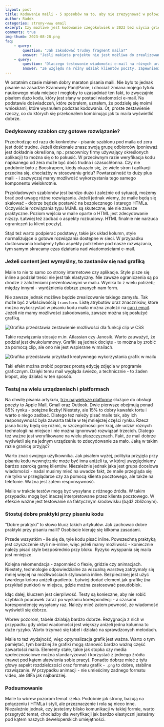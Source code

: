 ```yaml
---
layout: post
title: Kodowanie maili - 5 sposobów na to, aby nie zrezygnować w połowie ich pisania
author: Radek
categories: strony-www email
excerpt: Czy możliwe jest kodowanie czegokolwiek w 2023 bez użycia grida czy flexboxa?
comments: true
img-thumb: 2023-08-28.png
faq:
    - query:
        question: "Jak zakodować trudny fragment maila?"
        answer: "Jeśli makieta projektu nie jest możliwa do zrealizowania w kodzie, można skorzystać z grafiki edytowanej w programie graficznym."
    - query:
        question: "Dlaczego testowanie wiadomości e-mail na różnych urządzeniach i platformach jest ważne?"
        answer: "Ze względu na różny udział klientów poczty, zapewnienie responsywności wyglądu wiadomości na wszystkich tych platformach jest ważne ponieważ możliwe jest na osiągnęcie jak największej skuteczności."  
---
```


W ostatnim czasie miałem dobry maraton pisania maili. Nie było to jednak pisanie na zasadzie Szanowny Pani/Panie, i chociaż zmiana mojego tytułu naukowego miała miejsce i mogłoby to uzasadniać ten fakt, to zwyczajnie pisałem dużo kodu, który jest słany w postaci wiadomości e-mail. Na podstawie doświadczeń, które zebrałem, uznałem, że podzielę się moimi wnioskami, które wysnułem podczas kodowania. Ot, proste zestawienie rzeczy, co do których się przekonałem kombinując jak tu maila wyświetlić dobrze.

### Dedykowany szablon czy gotowe rozwiązanie?

Przechodząc od razu do konkretów - pisanie szablonu pod maila od zera jest dość trudne. Jeżeli doskonale znasz swoją grupę odbiorców (ponieważ jest dokładnie określona, np.: pracownicy firmy używający określonych aplikacji) to można się o to pokusić. W przeciwnym razie weryfikacja kodu napisanego od zera może być dość trudna i czasochłonna. Czy nie podobnie było z Boostrapem, kiedy okazało się, że wiele stron i aplikacji przecina się, chociażby w stosowaniu gridu? Powtarzalność to duży plus maili - i zazwyczaj mamy możliwość wykorzystania tego samego komponentu wielokrotnie.

Przykładowych szablonów jest bardzo dużo i zależnie od sytuacji, możemy brać pod uwagę różne rozwiązania. Jeżeli jednak wiemy, że maile będą się skalować - dobrze będzie postawić na bezpiecznego i starego HTMLa. Oczywiście rozwiązania typu MJML są skuteczne, ale nie zawsze praktyczne. Poziom wejścia w maile oparte o HTML jest zdecydowanie niższy. Łatwiej też zadbać o aspekty rozbudowy. HTML finalnie nie narzuca ograniczeń (a klient poczty).

Stąd też warto podpierać podstawy, takie jak układ kolumn, style normalizujące o gotowe rozwiązania dostępne w sieci. W przypadku dostosowania kodujemy tylko aspekty potrzebne pod nasze rozwiązania, tym samym skracamy czas działania nad wiadomościami e-mail.

### Jeżeli content jest wymyślny, to zastanów się nad grafiką

Maile to nie to samo co strony internetowe czy aplikacje. Style pisze się inline a podział treści nie jest tak elastyczny. Nie zawsze ograniczenia są po drodze z założeniami prezentowanymi w mailu. Wynika to z wielu potrzeb; między innymi - wyróżnienia dobrze znanych nam form.

Nie zawsze jednak możliwe będzie zrealizowanie takiego zamysłu. Tak może być z właściwością `transform`. Listę atrybutów oraz znaczników, które można wykorzystać w pisaniu kodu maila można znaleźć na [can i email]([https://www.caniemail.com/](https://www.caniemail.com/)). Jeżeli nie mamy możliwości zakodowania, zawsze można się posłużyć grafiką.

![Grafika przedstawia zestawienie możliwości dla funkcji clip w CSS]({{site.baseurl}}/img/post-img/2023-08-28/caniemail-kodowanie-maili.png)

Takie rozwiązania stosuje m.in. Atlassian czy Janosik. Warto zauważyć, że podział jest dwukolumnowy. Grafiki są jednak docięte - to można by zrobić za pomocą clip, ale ono nie jest wspierane w mailach.

![Grafika przedstawia przykład kreatywnego wykorzystania grafik w mailu]({{site.baseurl}}/img/post-img/2023-08-28/yanosik-mailing.png) 

Taki efekt można zrobić poprzez prostą edycję zdjęcia w programie graficznym. Dzięki temu mail wygląda świeżo, a technicznie - to żaden kłopot, aby działać w ten sposób.

### Testuj na wielu urządzeniach i platformach

Na chwilę pisania artykułu, [trzy największe platformy](https://www.litmus.com/email-client-market-share/) służące do obsługi poczty to Apple Mail, Gmail oraz Outlook. Dwie pierwsze obejmują ponad 85% rynku - potężne liczby! Niestety, ale 15% to dobry kawałek tortu i warto o niego zadbać. Dlatego też należy pisać maile tak, aby ich responsywność była zawarta także w tej mniejszej części rynku. Rzecz jasna liczby będą się różnić, w szczególności per kraj, ale udział różnych technologii na miejsce i nie można ignorować rozwiązań trzecich. Dlatego też ważne jest weryfikowane na wielu płaszczyznach. Fakt, że mail dobrze wyświetli się na jednym urządzeniu to zdecydowanie za mało. Jaką w takim razie granicę przyjąć?

Warto znać swojego użytkownika. Jak pisałem wyżej, polityka przyjęta przy pisaniu kodu wewnętrznie może być inna aniżeli ta, w której uwzględniamy bardzo szeroką gamę klientów. Niezależnie jednak jaka jest grupa docelowa wiadomości - nadal musimy mieć na uwadze fakt, że maile przegląda się nie tylko w przeglądarce czy za pomocą klienta pocztowego, ale także na telefonie. Ważna jest zatem responsywność.

Maile w trakcie testów mogą być wysyłane z różnego źródła. W takim przypadku mogą być inaczej interpretowane przez klienta pocztowego. W efekcie ważne jest testowanie na faktycznym środowisku (bądź zbliżonym).

### Stostuj dobre praktyki przy pisaniu kodu

“Dobre praktyki” to słowo klucz takich artykułów. Jak zachować dobre praktyki przy pisaniu maili? Osobiście kieruję się kilkoma zasadami.

Przede wszystkim - ile się da, tyle kodu pisać inline. Powszechną praktyką jest czyszczenie styli nie-inline, więc jeżeli mamy możliwość - koniecznie należy pisać style bezpośrednio przy bloku. Ryzyko wysypania się maila jest mniejsze.

Kolejna rekomendacja - zapomnieć o flexie, gridzie czy animacjach. Niestety, technologie odpowiedzialne za wizualną warstwę zatrzymały się mniej więcej na możliwościach stylowania inline. Bezpieczniej jest użyć twardego koloru aniżeli gradientu. Łatwiej dodać element jak grafikę (na przykład punktor) w miejscu, gdzie można zastosować pseudoblok.

Idąc dalej, kluczem jest cierpliwość. Testy są konieczne, aby nie robić szybkich poprawek zaraz po wysłaniu korespondecji - a czasami korespondencję wysyłamy raz. Należy mieć zatem pewność, że wiadomość wyświetli się dobrze.

Wbrew pozorom, tabele działają bardzo dobrze. Rezygnacja z nich w przypadku gdy układ wiadomości jest większy aniżeli jedna kolumna to duże ryzyko. Warto trzymać się tabel i działać na sprawdzonych metodach.

Maile to też wydajność, więc optymalizacja grafik jest ważna. Warto o tym pamiętać, tym bardziej że grafiki mogą stanowić bardzo ważną część zawartości maila. Elementy stałe, takie jak stopka czy media społecznościowe można standaryzować i korzystać z jednego źródła (nawet pod kątem ułatwienia sobie pracy). Ponadto dobrze mieć z tyłu głowy aspekt rozdzielczości oraz formatu grafik - `.png` to dobre, stabilne rozwiązanie. W przypadku animacji - nie umieścimy żadnego formatu video, ale GIFa jak najbardziej.

### Podsumowanie
Maile to wbrew pozorom temat rzeka. Podobnie jak strony, bazują na połączeniu i HTMLa i styli, ale przeznaczenie i rola są nieco inne. Niezależnie jednak, czy jesteśmy blisko komunikacji w takiej formie, warto przegryźć temat, chociażby dla weryfikacji jak bardzo elastyczni jesteśmy pod kątem naszych deweloperskich umiejętności.